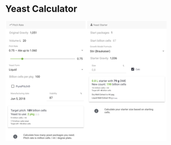 # Yeast Calculator

![Calculate how many yeast packages to add or how big of a starter to make](../.gitbook/assets/image%20%2820%29.png)

